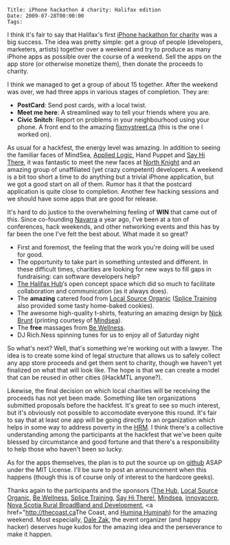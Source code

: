     Title: iPhone hackathon 4 charity: Halifax edition
    Date: 2009-07-28T00:00:00
    Tags:

I think it's fair to say that Halifax's first [iPhone hackathon for charity][1] was a big success. The idea was pretty simple: get a group of people (developers, marketers, artists) together over a weekend and try to produce as many iPhone apps as possible over the course of a weekend. Sell the apps on the app store (or otherwise monetize them), then donate the proceeds to charity.

I think we managed to get a group of about 15 together. After the weekend was over, we had three apps in various stages of completion. They are:

- **PostCard**: Send post cards, with a local twist.
- **Meet me here**: A streamlined way to tell your friends where you are.
- **Civic Snitch**: Report on problems in your neighbourhood using your phone. A front end to the amazing [fixmystreet.ca][2] (this is the one I worked on).

As usual for a hackfest, the energy level was amazing. In addition to seeing the familiar faces of MindSea, [Applied Logic][3], Hand Puppet and [Say Hi There][4], it was fantastic to meet the new faces at [North Knight][5] and an amazing group of unaffiliated (yet crazy competent) developers. A weekend is a bit too short a time to do anything but a trivial iPhone application, but we got a good start on all of them. Rumor has it that the postcard application is quite close to completion. Another few hacking sessions and we should have some apps that are good for release.

It's hard to do justice to the overwhelming feeling of **WIN** that came out of this. Since co-founding [Navarra][6] a year ago, I've been at a ton of conferences, hack weekends, and other networking events and this has by far been the one I've felt the best about. What made it so great?

- First and foremost, the feeling that the work you're doing will be used for good.
- The opportunity to take part in something untested and different. In these difficult times, charities are looking for new ways to fill gaps in fundraising: can software developers help?
- [The Halifax Hub][7]&#8216;s open concept space which did so much to facilitate collaboration and communication (as it always does).
- The **amazing** catered food from [Local Source Organic][8] ([Splice Training][9] also provided some tasty home-baked cookies).
- The awesome high-quality t-shirts, featuring an amazing design by [Nick Brunt][10] (printing courtesy of [Mindsea][11]).
- The **free** massages from [Be Wellness][12].
- DJ Rich.Ness spinning tunes for us to enjoy all of Saturday night

So what's next? Well, that's something we're working out with a lawyer. The idea is to create some kind of legal structure that allows us to safely collect any app store proceeds and get them sent to charity, though we haven't yet finalized on what that will look like. The hope is that we can create a model that can be reused in other cities (iHackMTL anyone?).

Likewise, the final decision on which local charities will be receiving the proceeds has not yet been made. Something like ten organizations submitted proposals before the hackfest. It's great to see so much interest, but it's obviously not possible to accomodate everyone this round. It's fair to say that at least one app will be going directly to an organization which helps in some way to address poverty in the [HRM][13]. I think there's a collective understanding among the participants at the hackfest that we've been quite blessed by circumstance and good fortune and that there's a responsibility to help those who haven't been so lucky.

As for the apps themselves, the plan is to put the source up on [github][14] ASAP under the MIT License. I'll be sure to post an announcement when this happens (though this is of course only of interest to the hardcore geeks).

Thanks again to the participants and the sponsors ([The Hub][15], [Local Source Organic][8], [Be Wellness][12], [Splice Training][9], [Say Hi There!][4], [Mindsea][11], [innovacorp][16], [Nova Scotia Rural BroadBand and Development][17], <a href="http://thecoast.ca</a>The Coast</a>, and [Humina Huminah][18]) for the amazing weekend. Most especially, [Dale Zak][19], the event organizer (and happy hacker) deserves huge kudos for the amazing idea and the perseverance to make it happen.

[1]: http://ihackhfx.com
[2]: http://fixmystreet.ca
[3]: http://appliedlogic.ca
[4]: http://sayhithere.ca
[5]: http://www.northknight.ca
[6]: http://navarra.ca
[7]: http://thehubhalifax.ca
[8]: http://www.thecoast.ca/halifax/local_source_market/Location?oid=980416
[9]: http://www.splicetraining.ca/
[10]: http://www.bruntdesign.com/
[11]: http://mindsea.com
[12]: http://www.bemassagetherapy.com/
[13]: http://halifax.ca
[14]: http://github.com
[15]: thehubhalifax.ca
[16]: http://innovacorp.ca/
[17]: http://www.gov.ns.ca/econ/broadband/
[18]: http://www.huminahuminah.com/
[19]: http://dalezak.ca
